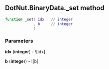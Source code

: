 ## DotNut.BinaryData._set method


```lua
function _set( idx   // integer
             , b     // integer
             )
```


### Parameters

**idx** (**integer**) - ![idx]

**b** (**integer**) - ![b]

